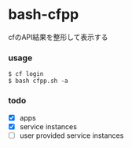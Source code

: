 # bash-cfpp

cfのAPI結果を整形して表示する

### usage

```
$ cf login
$ bash cfpp.sh -a
```

### todo

- [x] apps
- [x] service instances
- [ ] user provided service instances
